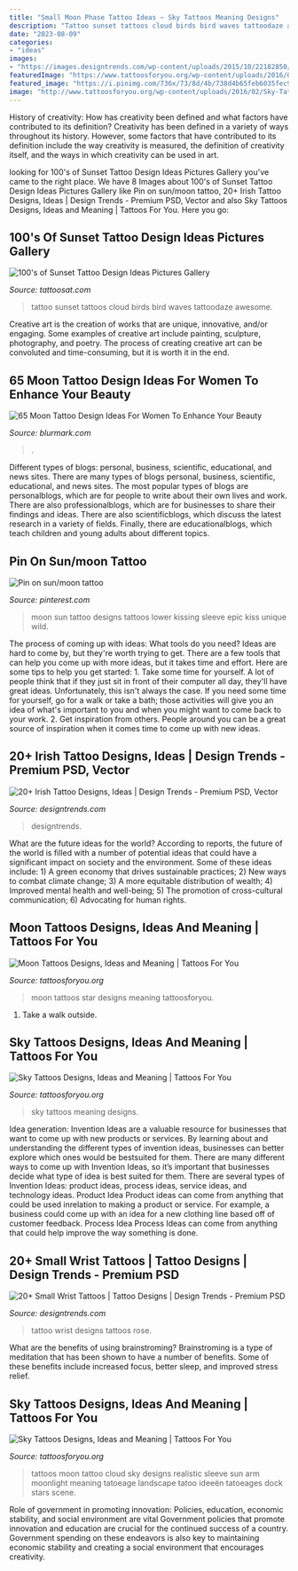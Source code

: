 ```yaml
---
title: "Small Moon Phase Tattoo Ideas ~ Sky Tattoos Meaning Designs"
description: "Tattoo sunset tattoos cloud birds bird waves tattoodaze awesome"
date: "2023-08-09"
categories:
- "ideas"
images:
- "https://images.designtrends.com/wp-content/uploads/2015/10/22182850/Small-Irish-Wrist-Tattoo-Design.jpg"
featuredImage: "https://www.tattoosforyou.org/wp-content/uploads/2016/02/Sky-Tattoos.jpg"
featured_image: "https://i.pinimg.com/736x/73/8d/4b/738d4b65feb6035fec946396de30f3bf--cup-of-tea-make-your-mark.jpg"
image: "http://www.tattoosforyou.org/wp-content/uploads/2016/02/Sky-Tattoos-for-Men.jpg"
---
```



History of creativity: How has creativity been defined and what factors have contributed to its definition?
Creativity has been defined in a variety of ways throughout its history. However, some factors that have contributed to its definition include the way creativity is measured, the definition of creativity itself, and the ways in which creativity can be used in art.

	

		
looking for 100&#039;s of Sunset Tattoo Design Ideas Pictures Gallery you've came to the right place. We have 8 Images about 100&#039;s of Sunset Tattoo Design Ideas Pictures Gallery like Pin on sun/moon tattoo, 20+ Irish Tattoo Designs, Ideas | Design Trends - Premium PSD, Vector and also Sky Tattoos Designs, Ideas and Meaning | Tattoos For You. Here you go:
		
    
## 100&#039;s Of Sunset Tattoo Design Ideas Pictures Gallery

<img loading=lazy src="https://tattoosat.com/wp-content/uploads/2014/11/Sunset-Tattoo-Design2.jpg" onerror="this.onerror=null;this.src='https://tse2.mm.bing.net/th?id=OIP.aa3NQDIaYGd2nyu6eRKY8wHaNo&amp;pid=15.1';" alt="100&#039;s of Sunset Tattoo Design Ideas Pictures Gallery">

_Source: tattoosat.com_

>tattoo sunset tattoos cloud birds bird waves tattoodaze awesome. 

	

Creative art is the creation of works that are unique, innovative, and/or engaging. Some examples of creative art include painting, sculpture, photography, and poetry. The process of creating creative art can be convoluted and time-consuming, but it is worth it in the end.

    
## 65 Moon Tattoo Design Ideas For Women To Enhance Your Beauty

<img loading=lazy src="https://www.blurmark.com/wp-content/uploads/2017/03/Tiny-Moon-Tattoo-On-Finger.jpg" onerror="this.onerror=null;this.src='https://tse4.mm.bing.net/th?id=OIP.yJ_nNwtPHmIu69ibTSU7EQHaI9&amp;pid=15.1';" alt="65 Moon Tattoo Design Ideas For Women To Enhance Your Beauty">

_Source: blurmark.com_

>. 

	

Different types of blogs: personal, business, scientific, educational, and news sites.
There are many types of blogs personal, business, scientific, educational, and news sites. The most popular types of blogs are personalblogs, which are for people to write about their own lives and work. There are also professionalblogs, which are for businesses to share their findings and ideas. There are also scientificblogs, which discuss the latest research in a variety of fields. Finally, there are educationalblogs, which teach children and young adults about different topics.

    
## Pin On Sun/moon Tattoo

<img loading=lazy src="https://i.pinimg.com/736x/73/8d/4b/738d4b65feb6035fec946396de30f3bf--cup-of-tea-make-your-mark.jpg" onerror="this.onerror=null;this.src='https://tse1.mm.bing.net/th?id=OIP.AyyiO7cHq1Fi6iIuqVJ4tQHaJ4&amp;pid=15.1';" alt="Pin on sun/moon tattoo">

_Source: pinterest.com_

>moon sun tattoo designs tattoos lower kissing sleeve epic kiss unique wild. 

	

The process of coming up with ideas: What tools do you need?
Ideas are hard to come by, but they're worth trying to get. There are a few tools that can help you come up with more ideas, but it takes time and effort. Here are some tips to help you get started: 1. Take some time for yourself. A lot of people think that if they just sit in front of their computer all day, they'll have great ideas. Unfortunately, this isn't always the case. If you need some time for yourself, go for a walk or take a bath; those activities will give you an idea of what's important to you and when you might want to come back to your work. 2. Get inspiration from others. People around you can be a great source of inspiration when it comes time to come up with new ideas.

    
## 20+ Irish Tattoo Designs, Ideas | Design Trends - Premium PSD, Vector

<img loading=lazy src="https://images.designtrends.com/wp-content/uploads/2015/10/22182850/Small-Irish-Wrist-Tattoo-Design.jpg" onerror="this.onerror=null;this.src='https://tse1.mm.bing.net/th?id=OIP.vdjLJdT3I78DV_wOLR804wHaHa&amp;pid=15.1';" alt="20+ Irish Tattoo Designs, Ideas | Design Trends - Premium PSD, Vector">

_Source: designtrends.com_

>designtrends. 

	

What are the future ideas for the world?
According to reports, the future of the world is filled with a number of potential ideas that could have a significant impact on society and the environment. Some of these ideas include: 1) A green economy that drives sustainable practices; 2) New ways to combat climate change; 3) A more equitable distribution of wealth; 4) Improved mental health and well-being; 5) The promotion of cross-cultural communication; 6) Advocating for human rights.

    
## Moon Tattoos Designs, Ideas And Meaning | Tattoos For You

<img loading=lazy src="http://www.tattoosforyou.org/wp-content/uploads/2013/10/Moon-and-Star-Tattoos.jpg" onerror="this.onerror=null;this.src='https://tse3.mm.bing.net/th?id=OIP.KIJorzIvSb8LIi5EcaJ4dgHaOV&amp;pid=15.1';" alt="Moon Tattoos Designs, Ideas and Meaning | Tattoos For You">

_Source: tattoosforyou.org_

>moon tattoos star designs meaning tattoosforyou. 

	

1. Take a walk outside.

    
## Sky Tattoos Designs, Ideas And Meaning | Tattoos For You

<img loading=lazy src="https://www.tattoosforyou.org/wp-content/uploads/2016/02/Sky-Tattoos.jpg" onerror="this.onerror=null;this.src='https://tse1.mm.bing.net/th?id=OIP.y1FZQOT12T7xdnY2b66RBgHaLG&amp;pid=15.1';" alt="Sky Tattoos Designs, Ideas and Meaning | Tattoos For You">

_Source: tattoosforyou.org_

>sky tattoos meaning designs. 

	

Idea generation:
Invention Ideas are a valuable resource for businesses that want to come up with new products or services. By learning about and understanding the different types of invention ideas, businesses can better explore which ones would be bestsuited for them. There are many different ways to come up with Invention Ideas, so it’s important that businesses decide what type of idea is best suited for them.
There are several types of Invention Ideas: product ideas, process ideas, service ideas, and technology ideas. Product Idea 
Product ideas can come from anything that could be used inrelation to making a product or service. For example, a business could come up with an idea for a new clothing line based off of customer feedback. Process Idea 
Process Ideas can come from anything that could help improve the way something is done.

    
## 20+ Small Wrist Tattoos | Tattoo Designs | Design Trends - Premium PSD

<img loading=lazy src="https://images.designtrends.com/wp-content/uploads/2016/03/25120919/Wrist-Tattoo-Design.jpg" onerror="this.onerror=null;this.src='https://tse4.mm.bing.net/th?id=OIP.ZVvvGfBxyaEqoPmwx1ZrAwHaHf&amp;pid=15.1';" alt="20+ Small Wrist Tattoos | Tattoo Designs | Design Trends - Premium PSD">

_Source: designtrends.com_

>tattoo wrist designs tattoos rose. 

	

What are the benefits of using brainstroming?
Brainstroming is a type of meditation that has been shown to have a number of benefits. Some of these benefits include increased focus, better sleep, and improved stress relief.

    
## Sky Tattoos Designs, Ideas And Meaning | Tattoos For You

<img loading=lazy src="http://www.tattoosforyou.org/wp-content/uploads/2016/02/Sky-Tattoos-for-Men.jpg" onerror="this.onerror=null;this.src='https://tse2.mm.bing.net/th?id=OIP._DWg8kJjR1mYKttDMcAaRAAAAA&amp;pid=15.1';" alt="Sky Tattoos Designs, Ideas and Meaning | Tattoos For You">

_Source: tattoosforyou.org_

>tattoos moon tattoo cloud sky designs realistic sleeve sun arm moonlight meaning tatoeage landscape tatoo ideeën tatoeages dock stars scene. 

	

Role of government in promoting innovation: Policies, education, economic stability, and social environment are vital
Government policies that promote innovation and education are crucial for the continued success of a country. Government spending on these endeavors is also key to maintaining economic stability and creating a social environment that encourages creativity.

